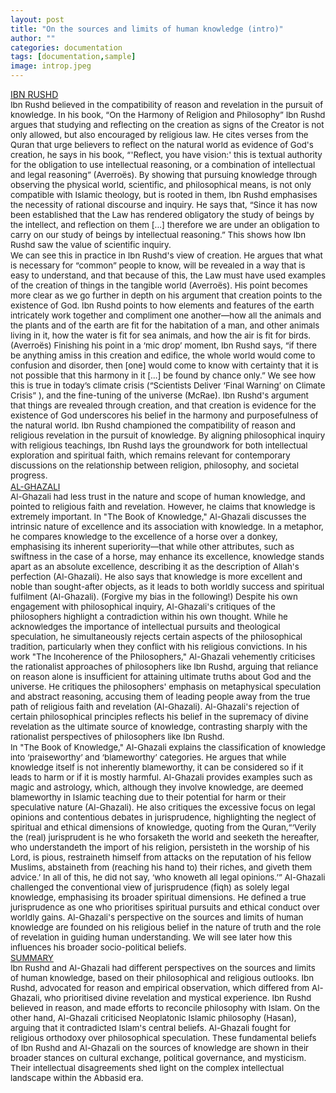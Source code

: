 ```yaml
---
layout: post
title: "On the sources and limits of human knowledge (intro)"
author: ""
categories: documentation
tags: [documentation,sample]
image: introp.jpeg
---
```

<u>IBN RUSHD </u>
<br>
<span style="font-size:0.95em;"> Ibn Rushd believed in the compatibility of reason and revelation in the pursuit of knowledge. In his book,  “On the Harmony of Religion and Philosophy” Ibn Rushd argues that studying and reflecting on the creation as signs of the Creator is not only allowed, but also encouraged by religious law. He cites verses from the Quran that urge believers to reflect on the natural world as evidence of God's creation, he says in his book, “<span style="font-size:0.1em;"> </span>'Reflect, you have vision:' this is textual authority for the obligation to use intellectual reasoning, or a combination of intellectual and legal reasoning” (Averroës). By showing that pursuing knowledge through observing the physical world, scientific, and philosophical means, is not only compatible with Islamic theology, but is rooted in them, Ibn Rushd emphasises the necessity of rational discourse and inquiry. He says that, “Since it has now been established that the Law has rendered obligatory the study of beings by the intellect, and reflection on them [...] therefore we are under an obligation to carry on our study of beings by intellectual reasoning.” This shows how Ibn Rushd saw the value of scientific inquiry.
<span style="line-height: 0.1;"><br>
<br></span> 
We can see this in practice in Ibn Rushd's view of creation. He argues that what is necessary for “common” people to know, will be revealed in a way that is easy to understand, and that because of this, the Law must have used examples of the creation of things in the tangible world (Averroës). His point becomes more clear as we go further in depth on his argument that creation points to the existence of God. Ibn Rushd points to how elements and features of the earth intricately work together and compliment one another—how all the animals and the plants and of the earth are fit for the habitation of a man, and other animals living in it, how the water is fit for sea animals, and how the air is fit for birds. (Averroës) Finishing his point in a ‘mic drop’ moment, Ibn Rushd says, “if there be anything amiss in this creation and edifice, the whole world would come to confusion and disorder, then [one] would come to know with certainty that it is not possible that this harmony in it […] be found by chance only.” We see how this is true in today’s climate crisis (“Scientists Deliver ‘Final Warning’ on Climate Crisis” ), and the fine-tuning of the universe (McRae). Ibn Rushd's argument that things are revealed through creation, and that creation is evidence for the existence of God underscores his belief in the harmony and purposefulness of the natural world. Ibn Rushd championed the compatibility of reason and religious revelation in the pursuit of knowledge. By aligning philosophical inquiry with religious teachings, Ibn Rushd lays the groundwork for both intellectual exploration and spiritual faith, which remains relevant for contemporary discussions on the relationship between religion, philosophy, and societal progress.
<span style="line-height: 0.1;"><br>
<br></span> 
<u>AL-GHAZALI </u>
<br>
Al-Ghazali had less trust in the nature and scope of human knowledge, and pointed to religious faith and revelation. However, he claims that knowledge is extremely important. In "The Book of Knowledge," Al-Ghazali discusses the intrinsic nature of excellence and its association with knowledge. In a metaphor, he compares knowledge to the excellence of a horse over a donkey, emphasising its inherent superiority—that while other attributes, such as swiftness in the case of a horse, may enhance its excellence, knowledge stands apart as an absolute excellence, describing it as the description of Allah's perfection (Al-Ghazali). He also says that knowledge is more excellent and noble than sought-after objects, as it leads to both worldly success and spiritual fulfilment (Al-Ghazali). (Forgive my bias in the following!) Despite his own engagement with philosophical inquiry, Al-Ghazali's critiques of the philosophers highlight a contradiction within his own thought. While he acknowledges the importance of intellectual pursuits and theological speculation, he simultaneously rejects certain aspects of the philosophical tradition, particularly when they conflict with his religious convictions. In his work "The Incoherence of the Philosophers," Al-Ghazali vehemently criticises the rationalist approaches of philosophers like Ibn Rushd, arguing that reliance on reason alone is insufficient for attaining ultimate truths about God and the universe. He critiques the philosophers' emphasis on metaphysical speculation and abstract reasoning, accusing them of leading people away from the true path of religious faith and revelation (Al-Ghazali). Al-Ghazali's rejection of certain philosophical principles reflects his belief in the supremacy of divine revelation as the ultimate source of knowledge, contrasting sharply with the rationalist perspectives of philosophers like Ibn Rushd. 
<span style="line-height: 0.1;"><br>
<br></span> 
In "The Book of Knowledge," Al-Ghazali explains the classification of knowledge into ‘praiseworthy’ and ‘blameworthy’ categories. He argues that while knowledge itself is not inherently blameworthy, it can be considered so if it leads to harm or if it is mostly harmful. Al-Ghazali provides examples such as magic and astrology, which, although they involve knowledge, are deemed blameworthy in Islamic teaching due to their potential for harm or their speculative nature (Al-Ghazali). He also critiques the excessive focus on legal opinions and contentious debates in jurisprudence, highlighting the neglect of spiritual and ethical dimensions of knowledge, quoting from the Quran,“‘Verily the (real) jurisprudent is he who forsaketh the world and seeketh the hereafter, who understandeth the import of his religion, persisteth in the worship of his Lord, is pious, restraineth himself from attacks on the reputation of his fellow Muslims, abstaineth from (reaching his hand to) their riches, and giveth them advice.’ In all of this, he did not say, ‘who knoweth all legal opinions.’” Al-Ghazali challenged the conventional view of jurisprudence (fiqh) as solely legal knowledge, emphasising its broader spiritual dimensions. He defined a true jurisprudence as one who prioritises spiritual pursuits and ethical conduct over worldly gains. Al-Ghazali's perspective on the sources and limits of human knowledge are founded on his religious belief in the nature of truth and the role of revelation in guiding human understanding. We will see later how this influences his broader socio-political beliefs.
<span style="line-height: 0.1;"><br>
<br></span> 
<u>SUMMARY </u>
<br>
Ibn Rushd and Al-Ghazali had different perspectives on the sources and limits of human knowledge, based on their philosophical and religious outlooks. Ibn Rushd, advocated for reason and empirical observation, which differed from Al-Ghazali, who prioritised divine revelation and mystical experience. Ibn Rushd believed in reason, and made efforts to reconcile philosophy with Islam. On the other hand, Al-Ghazali criticised Neoplatonic Islamic philosophy (Hasan), arguing that it contradicted Islam's central beliefs. Al-Ghazali fought for religious orthodoxy over philosophical speculation. These fundamental beliefs of Ibn Rushd and Al-Ghazali on the sources of knowledge are shown in their broader stances on cultural exchange, political governance, and mysticism. Their intellectual disagreements shed light on the complex intellectual landscape within the Abbasid era. </span>
